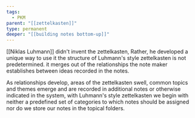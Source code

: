 ```yaml
---
tags:
  - PKM
parent: "[[zettelkasten]]"
type: permanent
deeper: "[[building notes bottom-up]]"
---
```

[[Niklas Luhmann]] didn't invent the zettelkasten, Rather, he developed a unique way to use it the structure of Luhmann's style zettelkasten is not predetermined. it merges out of the relationships the note maker establishes between ideas recorded in the notes. 

As relationships develop, areas of the zettelkasten swell, common topics and themes emerge and are recorded in additional notes or otherwise indicated in the system, with Luhmann's style zettelkasten we begin with neither a predefined set of categories to which notes should be assigned nor do we store our notes in the topical folders.

